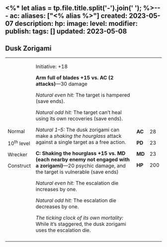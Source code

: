 <%* let alias = tp.file.title.split('-').join(' '); %>---
ac: 
aliases: ["<% alias %>"]
created: 2023-05-07
description: 
hp: 
image: 
level: 
modifier: 
publish: 
tags: []
updated: 2023-05-08
---

## Dusk Zorigami

<table>
<colgroup>
<col style="width: 16%" />
<col style="width: 71%" />
<col style="width: 5%" />
<col style="width: 6%" />
</colgroup>
<tbody>
<tr class="odd">
<td><p>Normal</p>
<p>10<sup>th</sup> level</p>
<p>Wrecker</p>
<p>Construct</p></td>
<td><p>Initiative: +18</p>
<p><strong>Arm full of blades +15 vs. AC (2 attacks)</strong>—30
damage</p>
<p><em>Natural even hit:</em> The target is hampered (save ends).</p>
<p><em>Natural odd hit:</em> The target can’t heal using its own
recoveries (save ends).</p>
<p><em>Natural 1–5:</em> The dusk zorigami can make a <em>shaking the
hourglass</em> attack against a single target as a free action.</p>
<p><strong>C: Shaking the hourglass +15 vs. MD (each nearby enemy not
engaged with a zorigami)</strong>—20 psychic damage, and the target is
vulnerable (save ends)</p>
<p><em>Natural even hit:</em> The escalation die increases by one.</p>
<p><em>Natural odd hit:</em> The escalation die decreases by one.</p>
<p><em>The ticking clock of its own mortality:</em> While it’s
staggered, the dusk zorigami uses the escalation die.</p></td>
<td><p><strong>AC</strong></p>
<p><strong>PD</strong></p>
<p><strong>MD</strong></p>
<p><strong>HP</strong></p></td>
<td><p>28</p>
<p>23</p>
<p>23</p>
<p>200</p></td>
</tr>
<tr class="even">
<td></td>
<td></td>
<td></td>
<td></td>
</tr>
</tbody>
</table>
